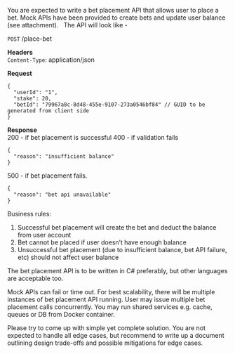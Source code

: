 You are expected to write a bet placement API that allows user to place a bet. Mock APIs have been provided to create bets and update user balance (see attachment).
 
The API will look like - 

`POST` /place-bet

**Headers**  
`Content-Type`: application/json

**Request**  
```
{
  "userId": "1",
  "stake": 20,
  "betId": "79967a8c-8d48-455e-9107-273a0546bf84" // GUID to be generated from client side
}
```

**Response**  
200 - if bet placement is successful
400 - if validation fails
```
{
  "reason": "insufficient balance"
}
```  
500 - if bet placement fails.
```
{
  "reason": "bet api unavailable"
}
```

Business rules:
1. Successful bet placement will create the bet and deduct the balance from user account
2. Bet cannot be placed if user doesn’t have enough balance
3. Unsuccessful bet placement (due to insufficient balance, bet API failure, etc) should not affect user balance


The bet placement API is to be written in C# preferably, but other languages are acceptable too.


Mock APIs can fail or time out. For best scalability, there will be multiple instances of bet placement API running. User may issue multiple bet placement calls concurrently. You may run shared services e.g. cache, queues or DB from Docker container.


Please try to come up with simple yet complete solution. You are not expected to handle all edge cases, but recommend to write up a document outlining design trade-offs and possible mitigations for edge cases. 


